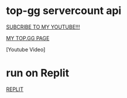 # top-gg servercount api


[SUBCRIBE TO MY YOUTUBE!!!](https://www.youtube.com/channel/UC3tb0LoiUkG5UCUXGF4ZMDw)


[MY TOP.GG PAGE](https://top.gg/user/673011572225998856)


[Youtube Video]


# run on Replit

[REPLIT]()
